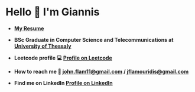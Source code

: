 # Hello 👋 I'm Giannis

- **[My Resume](https://github.com/user-attachments/files/17077764/GiannisFlamouridis-CV.pdf)**
<!-- **Working as a Software Engineer at [Netcompany](https://www.netcompany.com/)** !-->
- **BSc Graduate in Computer Science and Telecommunications at [University of Thessaly](https://www.uth.gr/)**

- **Leetcode profile 💻 [Profile on Leetcode](https://leetcode.com/u/user6169gn/)**

- **How to reach me 📧 john.flam11@gmail.com / jflamouridis@gmail.com**

- **Find me on LinkedIn [Profile on LinkedIn](https://www.linkedin.com/in/giannis-flamouridis/)**
